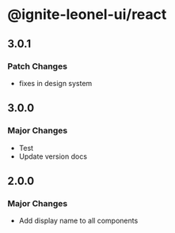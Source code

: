 # @ignite-leonel-ui/react

## 3.0.1

### Patch Changes

- fixes in design system

## 3.0.0

### Major Changes

- Test
- Update version docs

## 2.0.0

### Major Changes

- Add display name to all components
